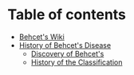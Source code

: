 # Table of contents

* [Behcet's Wiki](README.md)
* [History of Behcet's Disease](history-of-behcets-disease/README.md)
  * [Discovery of Behcet's](history-of-behcets-disease/discovery-of-behcets.md)
  * [History of the Classification](history-of-behcets-disease/history-of-the-classification.md)
